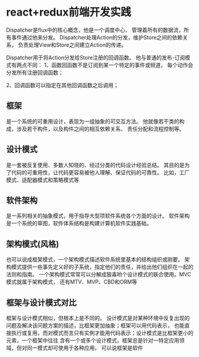 # react+redux前端开发实践


Dispatcher是flux中的核心概念，他是一个调度中心，
管理着所有的数据流，所有事件通过他来分发。
Dispatcher处理Action的分发，维护Store之间的依赖关系，
负责处理View和Store之间建立Action的传递。


Dispatcher用于将Action分发给Store注册的回调函数。
他与普通的发布-订阅模式有两点不同：
1、函数回函数不是订阅到某一个特定的事件或频道，
每个动作会分发所有注册回调函数；

2、回调函数可以指定在其他回调函数之后调用；




## 框架

是一个系统的可重用设计，表现为一组抽象的可交互方法。
他就像若干类的构成，涉及若干构件，以及构件之间的相互依赖关系、
责任分配和流程控制等。


## 设计模式

是一套被反复使用、多数人知晓的、经过分类的代码设计经验总结。
其目的是为了代码的可重用性，让代码更容易被他人理解、保证代码的可靠性。
比如，工厂模式、适配器模式和策略模式等



## 软件架构

是一系列相关的抽象模式，用于指导大型项软件系统各个方面的设计。
软件架构是一个系统的草图，软件体系结构是构建计算机软件实践基础。

## 架构模式(风格)

也可以说成框架模式，一个架构模式描述软件系统里基本的结构组织或刚要。
架构模式提供一些事先定义好的子系统，指定他们的责任，并给出他们组织在一起的法则和指南。
一个架构模式常常可以分解成狠毒哟个设计模式的联合使用。MVC模式就属于架构模式，
还有MTV、MVP、CBD和ORM等


## 框架与设计模式对比
框架与设计模式相似，但根本上是不同的。
设计模式是对某种环境中反复出现的问题及解决该问题方案的描述，比框架更加抽象；框架可以用代码表示，
也能直接执行或复用，而对模式而言只有实例才能用代码表示；设计模式是比框架更小的元素，一个框架中往往
含有一个或多个设计模式，框架总是针对一特定应用领域，但对同一模式却可使用于各种应用。
可以说框架是软件


